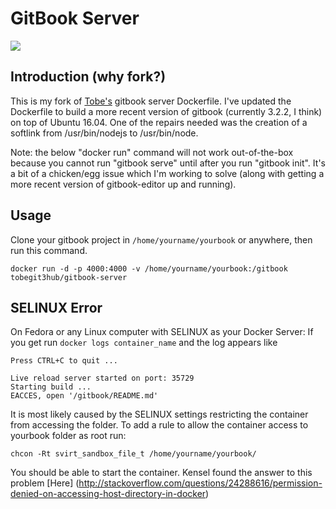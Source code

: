 # GitBook Server

![](gitbook_and_docker.png)

## Introduction (why fork?)

This is my fork of [Tobe's](https://github.com/tobegit3hub/gitbook-server) gitbook server Dockerfile.  I've updated the Dockerfile to build a more recent version of gitbook (currently 3.2.2, I think) on top of Ubuntu 16.04.  One of the repairs needed was the creation of a softlink from /usr/bin/nodejs to /usr/bin/node.

Note: the below "docker run" command will not work out-of-the-box because you cannot run "gitbook serve" until after you run "gitbook init".  It's a bit of a chicken/egg issue which I'm working to solve (along with getting a more recent version of gitbook-editor up and running).

## Usage

Clone your gitbook project in `/home/yourname/yourbook` or anywhere, then run this command.

```
docker run -d -p 4000:4000 -v /home/yourname/yourbook:/gitbook tobegit3hub/gitbook-server
```

## SELINUX Error

On Fedora or any Linux computer with SELINUX as your Docker Server: 
If you get run `docker logs container_name` and the log appears like 
```
Press CTRL+C to quit ...

Live reload server started on port: 35729
Starting build ...
EACCES, open '/gitbook/README.md'
```

It is most likely caused by the SELINUX settings restricting the container from accessing the folder. To add a rule to allow the container access to yourbook folder as root run:
 
```
chcon -Rt svirt_sandbox_file_t /home/yourname/yourbook/
```

You should be able to start the container.
Kensel found the answer to this problem [Here] (http://stackoverflow.com/questions/24288616/permission-denied-on-accessing-host-directory-in-docker)

